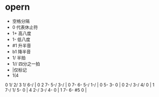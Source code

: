 # opern

- 空格分隔
- 0 代表休止符
- 1+ 高八度
- 1- 低八度
- #1 升半音
- b1 降半音
- 1/ 半拍
- 1// 四分之一拍
- |仅标记
- 1(4

0 1/ 2/ 3 1/ 6-/ | 0 2 7- 5-/ 3-/ | 0 7- 6- 5-/ 1-/ | 0 5- 3- 0 |
0 2-/ 3-/ 4/ 0 | 1 7-/ 1/ 5- 0 | 4 2-/ 3-/ 4- 0 | 1 7- 6- #5 0 |
